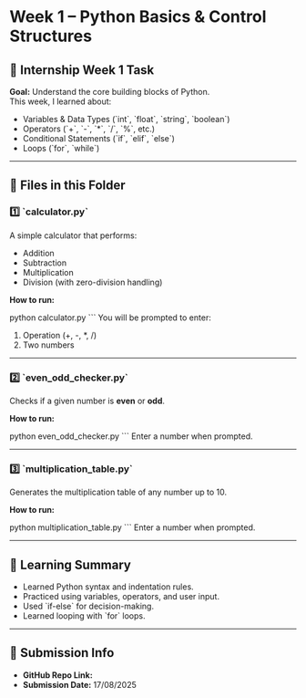 # Week 1 – Python Basics & Control Structures

## 📅 Internship Week 1 Task
**Goal:** Understand the core building blocks of Python.  
This week, I learned about:
- Variables & Data Types (\`int\`, \`float\`, \`string\`, \`boolean\`)
- Operators (\`+\`, \`-\`, \`*\`, \`/\`, \`%\`, etc.)
- Conditional Statements (\`if\`, \`elif\`, \`else\`)
- Loops (\`for\`, \`while\`)

---

## 📂 Files in this Folder

### 1️⃣ \`calculator.py\`
A simple calculator that performs:
- Addition
- Subtraction
- Multiplication
- Division (with zero-division handling)

**How to run:**

python calculator.py
\`\`\`
You will be prompted to enter:
1. Operation (+, -, *, /)
2. Two numbers

---

### 2️⃣ \`even_odd_checker.py\`
Checks if a given number is **even** or **odd**.

**How to run:**

python even_odd_checker.py
\`\`\`
Enter a number when prompted.

---

### 3️⃣ \`multiplication_table.py\`
Generates the multiplication table of any number up to 10.

**How to run:**

python multiplication_table.py
\`\`\`
Enter a number when prompted.

---

## 📝 Learning Summary
- Learned Python syntax and indentation rules.
- Practiced using variables, operators, and user input.
- Used \`if-else\` for decision-making.
- Learned looping with \`for\` loops.

---

## 📌 Submission Info
- **GitHub Repo Link:** 
- **Submission Date:** 17/08/2025
